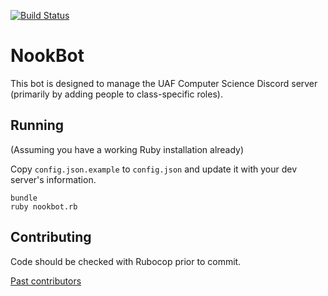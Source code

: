[![Build Status](https://travis-ci.org/FineTralfazz/NookBot.svg?branch=master)](https://travis-ci.org/FineTralfazz/NookBot)
# NookBot
This bot is designed to manage the UAF Computer Science Discord server (primarily by adding people to class-specific roles).

## Running
(Assuming you have a working Ruby installation already)

Copy `config.json.example` to `config.json` and update it with your dev server's information.
```
bundle
ruby nookbot.rb
```

## Contributing
Code should be checked with Rubocop prior to commit.

[Past contributors](https://github.com/FineTralfazz/NookBot/graphs/contributors)
